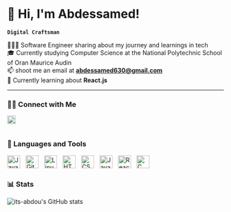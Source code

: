 # 👋 Hi, I'm Abdessamed!

**`Digital Craftsman`**

👨🏻‍💻 Software Engineer sharing about my journey and learnings in tech<br/>
🎓 Currently studying Computer Science at the National Polytechnic School of Oran Maurice Audin<br/>
📫 shoot me an email at **abdessamed630@gmail.com**<br/>
💭 Currently learning about **React.js**<br/>

---

### 🤝🏻  Connect with Me

<a href="https://www.linkedin.com/in/abdessamed-benaidja-02977a291/" target="blank"><img align="left" alt="Java" width="20px" height="20px" style="padding-right:10px;" src="https://raw.githubusercontent.com/rahuldkjain/github-profile-readme-generator/master/src/images/icons/Social/linked-in-alt.svg"/></a><br/>

#

### 🧰 Languages and Tools

<img align="left" alt="Java" width="30px" style="padding-right:10px;" src="https://cdn.jsdelivr.net/gh/devicons/devicon/icons/java/java-original.svg"/>
<img align="left" alt="Git" width="30px" style="padding-right:10px;" src="https://cdn.jsdelivr.net/gh/devicons/devicon/icons/git/git-original.svg" />
<img align="left" alt="Linux" width="30px" style="padding-right:10px;" src="https://cdn.jsdelivr.net/gh/devicons/devicon/icons/linux/linux-original.svg" />
<img align="left" alt="HTML" width="30px" style="padding-right:10px;" src="https://cdn.jsdelivr.net/gh/devicons/devicon/icons/html5/html5-plain.svg" />
<img align="left" alt="CSS" width="30px" style="padding-right:10px;" src="https://cdn.jsdelivr.net/gh/devicons/devicon/icons/css3/css3-plain.svg" />
<img align="left" alt="JavaScript" width="30px" style="padding-right:10px;" src="https://cdn.jsdelivr.net/gh/devicons/devicon/icons/javascript/javascript-plain.svg" />
<img align="left" alt="React" width="30px" style="padding-right:10px;" src="https://cdn.jsdelivr.net/gh/devicons/devicon/icons/react/react-original.svg" />
<img align="left" alt="C" width="30px" style="padding-right:10px;" src="https://cdn.jsdelivr.net/gh/devicons/devicon@latest/icons/c/c-original.svg" /><br/>

#

### 📊 Stats

![ its-abdou's GitHub stats](https://github-readme-stats.vercel.app/api?username=its-abdou&show_icons=true&theme=gruvbox)
